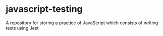 # javascript-testing
A repository for storing a practice of JavaScript which consists of writing tests using Jest
